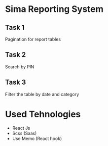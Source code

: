 # Sima Reporting System 

## Task 1

Pagination for report tables

## Task 2

Search by PIN

## Task 3

Filter the table by date and category

# Used Tehnologies

- React Js
- Scss (Saas)
- Use Memo (React hook)

